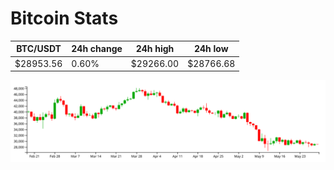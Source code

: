 # Bitcoin Stats

BTC/USDT|24h change|24h high|24h low|
|---|---|---|---|
|$28953.56|0.60%|$29266.00|$28766.68|

<img src="./chart.svg">
